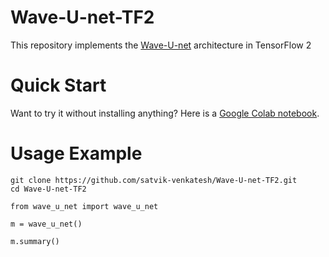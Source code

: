 # Wave-U-net-TF2
This repository implements the [Wave-U-net](https://github.com/f90/Wave-U-Net) architecture in TensorFlow 2

# Quick Start
Want to try it without installing anything? Here is a [Google Colab notebook](https://colab.research.google.com/github/satvik-venkatesh/Wave-U-net-TF2/blob/main/usage_example.ipynb).

# Usage Example

```
git clone https://github.com/satvik-venkatesh/Wave-U-net-TF2.git
cd Wave-U-net-TF2

from wave_u_net import wave_u_net

m = wave_u_net()

m.summary()
```
